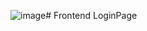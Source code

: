 ![image](https://github.com/caglatunc/Frontend/assets/95507765/f680d469-ee47-432f-9490-bce86ff7420e)# Frontend
LoginPage
